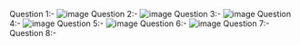 Question 1:-
![image](https://user-images.githubusercontent.com/78419983/186220689-49cf9d16-6ac5-47c8-86b0-7943cb4cca05.png)
Question 2:-
![image](https://user-images.githubusercontent.com/78419983/186220798-083aa401-7f5f-442d-b3c7-6a61cfc6752d.png)
Question 3:-
![image](https://user-images.githubusercontent.com/78419983/186221064-cd921abb-6a8f-4e1c-80ec-5ccdd91f5bb7.png)
Question 4:-
![image](https://user-images.githubusercontent.com/78419983/186221275-a5d580bf-ac48-4a6f-82c1-91899e561ab4.png)
Question 5:-
![image](https://user-images.githubusercontent.com/78419983/186221398-caf9e135-2edf-4bb9-b128-15616636c9a8.png)
Question 6:-
![image](https://user-images.githubusercontent.com/78419983/186221563-312fa53c-962f-4506-8f1f-b3af80c7bb95.png)
Question 7:-
Question 8:-


